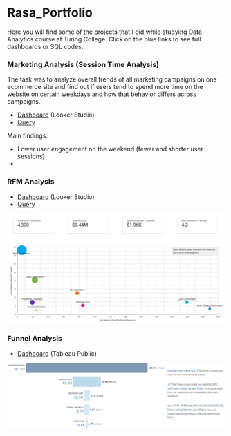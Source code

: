# Rasa_Portfolio
Here you will find some of the projects that I did while studying Data Analytics course at Turing College. 
Click on the blue links to see full dashboards or SQL codes.

### Marketing Analysis (Session Time Analysis)

The task was to analyze overall trends of all marketing campaigns on one ecommerce site and find out if users tend to spend more time on the website on certain weekdays and how that behavior differs across campaigns.

- [Dashboard](https://lookerstudio.google.com/s/kQ--REKoIQc) (Looker Studio)
- [Query](https://github.com/rasmat001/Rasa_Portfolio/blob/main/queries/Session%20Time%20Analysis%20(Marketing).sql)

Main findings:
- Lower user engagement on the weekend (fewer and shorter user sessions)
- 
### RFM Analysis

- [Dashboard](https://lookerstudio.google.com/s/s_8Jv3YrPbs) (Looker Studio)
- [Query](https://github.com/rasmat001/Rasa_Portfolio/blob/main/queries/RFM%20analysis.sql)

![](/images/RFM.jpg)

### Funnel Analysis

- [Dashboard](https://public.tableau.com/views/FunnelAnalysis_16838888475930/FunnelAnalysis?:language=en-US&publish=yes&:display_count=n&:origin=viz_share_link) (Tableau Public) 

![](/images/Funnel_Analysis.jpg)




